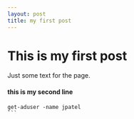 ```yaml
---
layout: post
title: my first post
---
```


# This is my first post

Just some text for the page.

#### this is my second line

````
get-aduser -name jpatel
```

